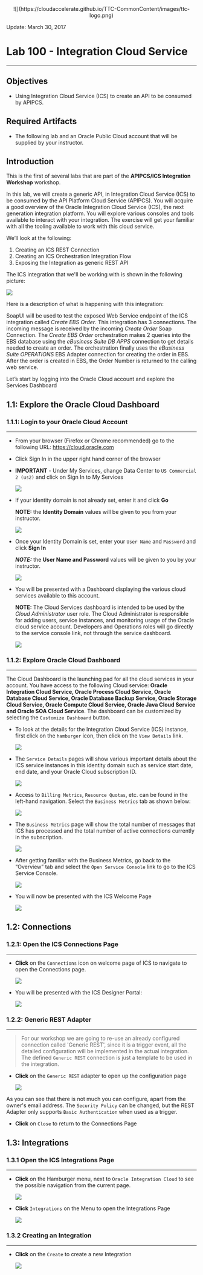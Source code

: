 <center>![](https://cloudaccelerate.github.io/TTC-CommonContent/images/ttc-logo.png)</center>

Update: March 30, 2017

# Lab 100 - Integration Cloud Service

---

## Objectives

- Using Integration Cloud Service (ICS) to create an API to be consumed by APIPCS.

## Required Artifacts

- The following lab and an Oracle Public Cloud account that will be supplied by your instructor.

## Introduction

This is the first of several labs that are part of the **APIPCS/ICS Integration Workshop** workshop. 

In this lab, we will create a generic API, in Integration Cloud Service (ICS) to be consumed by the API Platform Cloud Service (APIPCS).  You will acquire a good overview of the Oracle Integration Cloud Service (ICS), the next generation integration platform. You will explore various consoles and tools available to interact with your integration. The exercise will get your familiar with all the tooling available to work with this cloud service. 

We’ll look at the following:
1.	Creating an ICS REST Connection
2.	Creating an ICS Orchestration Integration Flow
3.	Exposing the Integration as generic REST API

The ICS integration that we'll be working with is shown in the following picture:

![](images/100/image000.png)

Here is a description of what is happening with this integration:

SoapUI will be used to test the exposed Web Service endpoint of the ICS integration called *Create EBS Order*.  This integration has 3 connections.  The incoming message is received by the incoming *Create Order* Soap Connection.  The *Create EBS Order* orchestration makes 2 queries into the EBS database using the *eBusiness Suite DB APPS* connection to get details needed to create an order.  The orchestration finally uses the *eBusiness Suite OPERATIONS* EBS Adapter connection for creating the order in EBS.  After the order is created in EBS, the Order Number is returned to the calling web service.

Let’s start by logging into the Oracle Cloud account and explore the Services Dashboard

## 1.1: Explore the Oracle Cloud Dashboard

### **1.1.1**: Login to your Oracle Cloud Account

---

- From your browser (Firefox or Chrome recommended) go to the following URL:
<https://cloud.oracle.com>
- Click Sign In in the upper right hand corner of the browser
- **IMPORTANT** - Under My Services, change Data Center to `US Commercial 2 (us2)` and click on Sign In to My Services

    ![](images/100/image001.png)

- If your identity domain is not already set, enter it and click **Go**

    **NOTE:** the **Identity Domain** values will be given to you from your instructor.

    ![](images/100/image002.png)  

- Once your Identity Domain is set, enter your `User Name` and `Password` and click **Sign In**

    ***NOTE:*** the **User Name and Password** values will be given to you by your instructor.

    ![](images/100/image003.png)  

- You will be presented with a Dashboard displaying the various cloud services available to this account.

   **NOTE:** The Cloud Services dashboard is intended to be used by the *Cloud Administrator* user role.  The Cloud Administrator is responsible for adding users, service instances, and monitoring usage of the Oracle cloud service account.  Developers and Operations roles will go directly to the service console link, not through the service dashboard.

    ![](images/100/image004.png)

### **1.1.2:**	Explore Oracle Cloud Dashboard

---

The Cloud Dashboard is the launching pad for all the cloud services in your account. You have access to the following Cloud service: **Oracle Integration Cloud Service, Oracle Process Cloud Service, Oracle Database Cloud Service, Oracle Database Backup Service, Oracle Storage Cloud Service, Oracle Compute Cloud Service, Oracle Java Cloud Service and Oracle SOA Cloud Service**. The dashboard can be customized by selecting the `Customize Dashboard` button.

- To look at the details for the Integration Cloud Service (ICS) instance, first click on the `hamburger` icon, then click on the `View Details` link.

   ![](images/100/image004a.png)

- The `Service Details` pages will show various important details about the ICS service instances in this identity domain such as service start date, end date, and your Oracle Cloud subscription ID.

   ![](images/100/image004b.png)

- Access to `Billing Metrics`, `Resource Quotas`, etc.  can be found in the left-hand navigation.  Select the `Business Metrics` tab as shown below:

   ![](images/100/image004c.png)

- The `Business Metrics` page will show the total number of messages that ICS has processed and the total number of active connections currently in the subscription.

   ![](images/100/image004d.png)

- After getting familiar with the Business Metrics, go back to the “Overview” tab and select the `Open Service Console` link to go to the ICS Service Console.  

    ![](images/100/image005.png)  

- You will now be presented with the ICS Welcome Page

    ![](images/100/image006.png)  

## 1.2: Connections

### **1.2.1:**	Open the ICS Connections Page

---

- **Click** on the `Connections` icon on welcome page of ICS to navigate to open the Connections page.

    ![](images/100/image007.png)  

- You will be presented with the ICS Designer Portal:

    ![](images/100/image008.png)  

### **1.2.2:**	Generic REST Adapter

---

> For our workshop we are going to re-use an already configured connection called 'Generic REST', since it is a trigger event, all the detailed configuration will be implemented in the actual integration. The defined `Generic REST` connection is just a template to be used in the integration.

- **Click** on the `Generic REST` adapter to open up the configuration page

    ![](images/100/image009.png)

As you can see that there is not much you can configure, apart from the owner's email address. The `Security Policy` can be changed, but the REST Adapter only supports `Basic Authentication` when used as a trigger.

- **Click** on `Close` to return to the Connections Page

## 1.3: Integrations

### **1.3.1** Open the ICS Integrations Page

---

- **Click** on the Hamburger menu, next to `Oracle Integration Cloud` to see the possible navigation from the current page.

    ![](images/100/image010.png)

- **Click** `Integrations` on the Menu to open the Integrations Page

    ![](images/100/image011.png)

### **1.3.2** Creating an Integration

---

- **Click** on the `Create` to create a new Integration

    ![](images/100/image012.png)